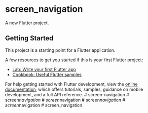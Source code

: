 # screen_navigation

A new Flutter project.

## Getting Started

This project is a starting point for a Flutter application.

A few resources to get you started if this is your first Flutter project:

- [Lab: Write your first Flutter app](https://docs.flutter.dev/get-started/codelab)
- [Cookbook: Useful Flutter samples](https://docs.flutter.dev/cookbook)

For help getting started with Flutter development, view the
[online documentation](https://docs.flutter.dev/), which offers tutorials,
samples, guidance on mobile development, and a full API reference.
#   s c r e e n - n a v i g a t i o n  
 #   s c r e e n _ n a v i g a t i o n  
 #   s c r e e n _ n a v i g a t i o n  
 #   s c r e e n _ n a v i g a t i o n  
 #   s c r e e n _ n a v i g a t i o n  
 #   s c r e e n _ n a v i g a t i o n  
 